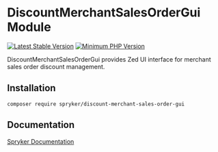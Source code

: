 # DiscountMerchantSalesOrderGui Module
[![Latest Stable Version](https://poser.pugx.org/spryker/discount-merchant-sales-order-gui/v/stable.svg)](https://packagist.org/packages/spryker/discount-merchant-sales-order-gui)
[![Minimum PHP Version](https://img.shields.io/badge/php-%3E%3D%208.0-8892BF.svg)](https://php.net/)

DiscountMerchantSalesOrderGui provides Zed UI interface for merchant sales order discount management.

## Installation

```
composer require spryker/discount-merchant-sales-order-gui
```

## Documentation

[Spryker Documentation](https://docs.spryker.com)

